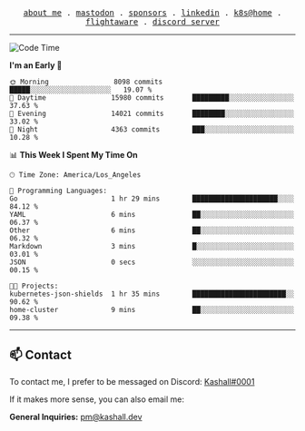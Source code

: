 <p align="center">
  <samp>
    <a href="https://jordanjones.org/">about me</a> .
    <a rel="me" href="https://mastodon.social/@kashall">mastodon</a> .
    <a href="https://github.com/sponsors/kashalls">sponsors</a> .
    <a href="https://linkedin.com/in/jordpjones">linkedin</a> .
    <a href="https://github.com/kashalls/home-cluster">k8s@home</a> .
    <a href="https://flightaware.com/adsb/stats/user/kashalls">flightaware</a> .
    <a href="https://discord.gg/V2WrCfqba9">discord server</a>
  </samp>
</p>

---

<!--START_SECTION:waka-->
![Code Time](http://img.shields.io/badge/Code%20Time-1%2C768%20hrs%205%20mins-blue)

**I'm an Early 🐤** 

```text
🌞 Morning                8098 commits        █████░░░░░░░░░░░░░░░░░░░░   19.07 % 
🌆 Daytime                15980 commits       █████████░░░░░░░░░░░░░░░░   37.63 % 
🌃 Evening                14021 commits       ████████░░░░░░░░░░░░░░░░░   33.02 % 
🌙 Night                  4363 commits        ███░░░░░░░░░░░░░░░░░░░░░░   10.28 % 
```


📊 **This Week I Spent My Time On** 

```text
🕑︎ Time Zone: America/Los_Angeles

💬 Programming Languages: 
Go                       1 hr 29 mins        █████████████████████░░░░   84.12 % 
YAML                     6 mins              ██░░░░░░░░░░░░░░░░░░░░░░░   06.37 % 
Other                    6 mins              ██░░░░░░░░░░░░░░░░░░░░░░░   06.32 % 
Markdown                 3 mins              █░░░░░░░░░░░░░░░░░░░░░░░░   03.01 % 
JSON                     0 secs              ░░░░░░░░░░░░░░░░░░░░░░░░░   00.15 % 

🐱‍💻 Projects: 
kubernetes-json-shields  1 hr 35 mins        ███████████████████████░░   90.62 % 
home-cluster             9 mins              ██░░░░░░░░░░░░░░░░░░░░░░░   09.38 % 
```


<!--END_SECTION:waka-->

---

## 📫 Contact

To contact me, I prefer to be messaged on Discord:  [Kashall#0001](https://discord.com/users/201077739589992448)

If it makes more sense, you can also email me:

**General Inquiries:** pm@kashall.dev  
